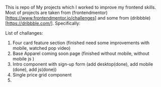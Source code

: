 This is repo of My projects which I worked to improve my frontend skills.
Most of projects are taken from (frontendmentor)[https://www.frontendmentor.io/challenges] and some from (dribbble)[https://dribbble.com/]. 
Specifically: 

List of challanges: 
1. Four card feature section (finished need some improvements with mobile, watched pop video)
2. Base Apparel coming soon page (finished without mobile, without mobile js )
3. Intro component with sign-up form (add desktop(done), add mobile (done), add js(done))
4. Single price grid component 
5. 

